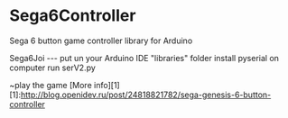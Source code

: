 Sega6Controller
===============

Sega 6 button game controller library for Arduino

Sega6Joi --- put un your Arduino IDE "libraries" folder
install pyserial on computer
run serV2.py

~play the game
[More info][1]
[1]:http://blog.openidev.ru/post/24818821782/sega-genesis-6-button-controller
